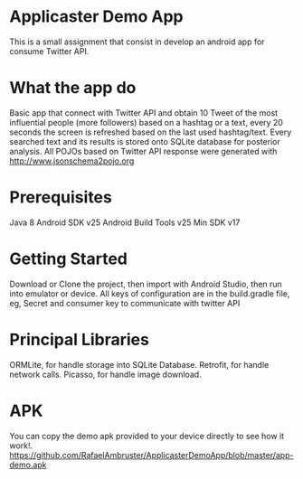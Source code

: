 # Applicaster Demo App
This is a small assignment that consist in develop an android app for consume Twitter API.

# What the app do
Basic app that connect with Twitter API and obtain 10 Tweet of the most influential people (more followers) based on a hashtag or a text,
every 20 seconds the screen is refreshed based on the last used hashtag/text.
Every searched text and its results is stored onto SQLite database for posterior analysis.
All POJOs based on Twitter API response were generated with http://www.jsonschema2pojo.org

# Prerequisites
Java 8
Android SDK v25
Android Build Tools v25
Min SDK v17

# Getting Started
Download or Clone the project, then import with Android Studio, then run into emulator or device.
All keys of configuration are in the build.gradle file, eg, Secret  and consumer key to communicate with twitter API

# Principal Libraries
ORMLite, for handle storage into SQLite Database.
Retrofit, for handle network calls.
Picasso, for handle image download.

# APK
You can copy the demo apk provided to your device directly to see how it work!.
https://github.com/RafaelAmbruster/ApplicasterDemoApp/blob/master/app-demo.apk